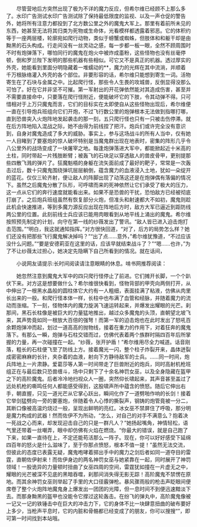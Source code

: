 　　尽管营地后方突然出现了极为不详的魔力反应，但希尔维已经顾不上那么多了。水印广告测试水印广告测试除了保持最低限度的监视、以及一声仓促的警告外，她将所有注意力都投到了北方数公里之外的魔鬼大军上。那里有着前所未见的东西，她甚至无法将其归类为死物或生命体，光看模样都透露着邪恶。它的体积约等于一座两层楼，轮廓宛如爬行动物，类似于螃蟹或蜘蛛，但肢体和和躯干却是由黝黑的石头构成。行走间没有一丝灵动之感，每一步都一板一眼，全然不顾周围时不时有炮弹落下，哪怕同行的魔鬼在炮火中被炸成齑粉，这些怪物也没有丝毫停顿，倒和罗兰陛下发明的那些机器有些相似。可它又不是真正的机器。透过厚实的外壳，她能看到里面分明隐藏着一堆蠕动的**，魔力的光辉在其中流淌，并顺着千万根脉络灌入外壳的各个部位。非要形容的话，希尔维只能想到寄生一词。活物寄生在了石块与金属之中。比起爬行怪，那些令人生畏的攻城兽，反倒显得没那么可怕了。好在它并非坚不可摧。第一军射出的开花弹依然能对其造成伤害，甚至并不需要直接命中，只要落在爬行怪附近，便能破坏它的下肢，令其动弹不得。只可惜相对于上万只魔鬼而言，它们的目标实在太即使自从这些怪物出现后，希尔维便一直在引导炮兵班组向它们开炮，不过飞行数公里的炮弹根本无法做到指哪打哪，直到恐兽突入火炮阵地发起袭击的那一刻，五只爬行怪也只有一只被击伤停滞。就在后方阵地陷入混战之际，她不由得为前线捏了把汗。炮兵们或许完全没有意识到，自身对魔鬼造成了多大的威胁。事实上，参与这场战斗的所有人当中，仅有她一人目睹到了要塞炮的惊人破坏特别是当魔鬼群出现在地表时，密集的阵形几乎令八公里外的战场变成了一块屠宰之地。每逢炮弹落进大军中，都能掀起近十米高的土柱，同时带起一片残肢断臂；被轰飞的石块足以穿透敌人的兽皮骨甲，更别提那些四散飞溅的弹片了。狂魔魁梧的身躯在流矢面前成了最好的靶子，常常是一次轰击过后，数十只魔鬼围绕弹坑层层躺倒，蕴含魔力的血液浸入土地，犹如一朵绽开的蓝花。仅仅三轮齐射，便让敌人的阵脚出现了动荡这还是在炮弹偶有落偏的情况下。虽然之后魔鬼分散了队形，可呼啸而来的死神依然让它们承受了极大的压力，这一点从它们的奔行速度就能看出来。如果不是恐兽的干扰，恐怕敌方已经被彻底打崩了。之后炮兵班组虽然有恢复部分火炮，但准头和射速都大不如初，魔鬼则趁此机会快速推进，等到多魔力源反应出现在阵地后方时，敌方大军已逼近到距防线两公里的位置。此刻前线士兵应该已能用肉眼看到从地平线上涌出的魔鬼。希尔维按照预先制定的计划，向守在第一线的纱薇发出了警讯。“敌人皆已进入迫击炮打击范围。”“明白，我这就通知指挥。”对方很快回道，“对了，后方的局势怎么样？她们还没有把那些飞行魔鬼解决掉吗？”“出了点……意外，”希尔维犹豫道，“不过应该没什么问题。”“要是安德莉亚在这里的话，应该早就结束战斗了？”“嗯……也许，”为了不让纱薇太过担心，她决定先隐瞒下自己所看到的情况。就在话间，

　　小说网友请提示:长时间阅读请注意眼睛的休息。啃书网推荐阅读：

　　她忽然注意到魔鬼大军中的四只爬行怪停止了前进。它们摊开长脚，一个个趴伏下来。对方这是想要做什么？希尔维很快看到，怪物背部的甲壳向两侧打开，从中伸出了一根黑水晶般的圆柱体它大约有一人粗细，表面挂满了粘液，仿佛从肉里长出来的一般。和爬行怪本体一样，长柱中也布满了血管和经脉，并随着魔力的流动而涨缩。下一刻，怪物体内的魔力旋涡飞速运转起来，并爆发出耀眼的光芒。刹那间，黑石长柱像是被巨大的力量猛地推出，越过众多魔鬼的头顶，直朝望北坡飞来，其声势竟如同一根放大百倍的强弩！而第一军的迫击炮也在此时发出了怒吼百余颗炮弹冲而起，划过一道高高的抛物线，接着在重力的作用下，对着狂奔的魔鬼落下。有那么一瞬，炮弹与石柱交错而过，仿佛代表着两个族群时隔四百年后所掌握的力量，再一次碰撞在一起。“纱薇，张开护盾！”希尔维用尽全力喊道。话音刚落，粗长的石柱便飞至了防线上方。接着魔光一闪，整个柱子炸裂开来，晶体迸裂成密密麻麻的长针，夹杂着的血液，射向下方静待敌军的士兵。……同一时间，炮兵阵地上一片肃静。爱葛莎等人第一时间带走了巨兽附近的炮兵，同时高射机枪班组正在与最后数只恐兽缠斗，场中只剩下了十余名神罚女巫，以及全身隐藏在盔甲之下的高阶魔鬼。后者冷冷地扫视众人一圈，突然仰长啸起来，其声音甚至盖过了远处机枪的嘶鸣任何人都能感受得到，这股啸声所中蕴含的愤怒。随后它伸出右手，朝直握，只见一道光芒从它掌心跃出，瞬间化作了一道劈啪作响的长剑！接着它举剑猛劈向一旁的要塞炮，伴随着令人心悸的撕裂声，钢铸的炮管竟被一分二，其断口像被高温灼烧过一般，呈现出鲜明的亮红。冰女巫不禁屏住了呼吸，那分明是魔力构成的武器！然而佐伊不为所动，“怎么，对自己的对手不满意么？抱着决一死战之心而来，却发现迎击自己的只是一群凡人？”她扬起嘴角，神情轻松，语气里还带着一丝嘲弄，眼中却仿佛有火焰在燃烧。“你最大的错误，就是自己跑了下来，如果一直待在上，不定还能苟活那么一阵子。现在，你可以好好感受下延绵四百年的怒火是什么滋味了，至于你那点愤怒，根本不值一提！”虽然无法交流，但彼此的态度已表露无疑，魔鬼咆哮着掷出手中的魔力之剑后者如同一道夺目的雷霆，直朝佐伊射来！而佐伊身边的两名神罚女巫与她紧靠在一起，同时展开了神罚领域！一股诡异的力量顿时扭曲了女巫四周的空间，雷霆犹如撞在一片虚无之中，耀眼的光芒被深不见底的黑暗吞噬，刹那间消失得无影无踪！高阶魔鬼不禁愣在原地。而其余神罚女巫则举起了手里的大口径霰弹枪。暴风骤雨般的枪击声眨眼间便席卷了整个火炮阵地魔鬼身上爆发出一团团的光障，但一息时间不到便迅速黯淡下去。而那身黝黑的盔甲也没能令它撑过这轮轰击。在纷飞的弹丸中，高阶魔鬼像被一记又一记的铁锤击中在巨大的冲击力下，它的身体不比一块肆意扭曲的破布要好上多少，当枪声平息时，它的内脏和骨骼都已经变成了的朋友，你可以搜搜“”，即可第一时间找到本站哦。
